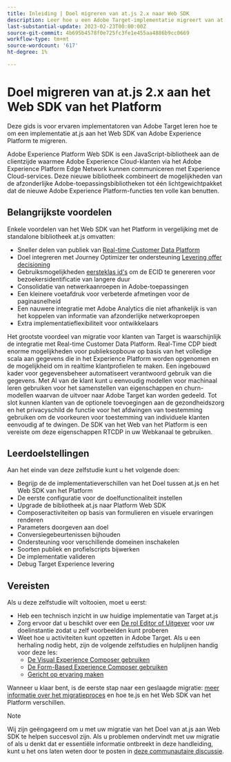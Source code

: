```yaml
---
title: Inleiding | Doel migreren van at.js 2.x naar Web SDK
description: Leer hoe u een Adobe Target-implementatie migreert van at.js 2.x naar Adobe Experience Platform Web SDK. De onderwerpen omvatten het laden van de bibliotheek JavaScript, het verzenden van parameters, het teruggeven activiteiten, en andere opmerkelijke callouts.
last-substantial-update: 2023-02-23T00:00:00Z
source-git-commit: 4b695b4578f0e725fc3fe1e455aa4886b9cc0669
workflow-type: tm+mt
source-wordcount: '617'
ht-degree: 1%

---
```


# Doel migreren van at.js 2.x aan het Web SDK van het Platform

Deze gids is voor ervaren implementatoren van Adobe Target leren hoe te om een implementatie at.js aan het Web SDK van Adobe Experience Platform te migreren.

Adobe Experience Platform Web SDK is een JavaScript-bibliotheek aan de clientzijde waarmee Adobe Experience Cloud-klanten via het Adobe Experience Platform Edge Network kunnen communiceren met Experience Cloud-services. Deze nieuwe bibliotheek combineert de mogelijkheden van de afzonderlijke Adobe-toepassingsbibliotheken tot één lichtgewichtpakket dat de nieuwe Adobe Experience Platform-functies ten volle kan benutten.

## Belangrijkste voordelen

Enkele voordelen van het Web SDK van het Platform in vergelijking met de standalone bibliotheek at.js omvatten:

* Sneller delen van publiek van [Real-time Customer Data Platform](https://experienceleague.adobe.com/docs/platform-learn/tutorials/experience-cloud/next-hit-personalization.html)
* Doel integreren met Journey Optimizer ter ondersteuning [Levering offer decisioning](https://experienceleague.adobe.com/docs/target/using/integrate/ajo/offer-decision.html)
* Gebruiksmogelijkheden [eersteklas id&#39;s](https://experienceleague.adobe.com/docs/platform-learn/data-collection/edge-network/generate-first-party-device-ids.html) om de ECID te genereren voor bezoekersidentificatie van langere duur
* Consolidatie van netwerkaanroepen in Adobe-toepassingen
* Een kleinere voetafdruk voor verbeterde afmetingen voor de paginasnelheid
* Een nauwere integratie met Adobe Analytics die niet afhankelijk is van het koppelen van informatie van afzonderlijke netwerkoproepen
* Extra implementatieflexibiliteit voor ontwikkelaars

Het grootste voordeel van migratie voor klanten van Target is waarschijnlijk de integratie met Real-time Customer Data Platform. Real-Time CDP biedt enorme mogelijkheden voor publieksopbouw op basis van het volledige scala aan gegevens die in het Experience Platform worden opgenomen en de mogelijkheid om in realtime klantprofielen te maken. Een ingebouwd kader voor gegevensbeheer automatiseert verantwoord gebruik van die gegevens. Met AI van de klant kunt u eenvoudig modellen voor machinaal leren gebruiken voor het samenstellen van eigenschappen en churn-modellen waarvan de uitvoer naar Adobe Target kan worden gedeeld. Tot slot kunnen klanten van de optionele toevoegingen aan de gezondheidszorg en het privacyschild de functie voor het afdwingen van toestemming gebruiken om de voorkeuren voor toestemming van individuele klanten eenvoudig af te dwingen. De SDK van het Web van het Platform is een vereiste om deze eigenschappen RTCDP in uw Webkanaal te gebruiken.

## Leerdoelstellingen

Aan het einde van deze zelfstudie kunt u het volgende doen:

* Begrijp de de implementatieverschillen van het Doel tussen at.js en het Web SDK van het Platform
* De eerste configuratie voor de doelfunctionaliteit instellen
* Upgrade de bibliotheek at.js naar Platform Web SDK
* Composeractiviteiten op basis van formulieren en visuele ervaringen renderen
* Parameters doorgeven aan doel
* Conversiegebeurtenissen bijhouden
* Ondersteuning voor verschillende domeinen inschakelen
* Soorten publiek en profielscripts bijwerken
* De implementatie valideren
* Debug Target Experience levering


## Vereisten

Als u deze zelfstudie wilt voltooien, moet u eerst:

* Heb een technisch inzicht in uw huidige implementatie van Target at.js
* Zorg ervoor dat u beschikt over een [De rol Editor of Uitgever](https://experienceleague.adobe.com/docs/target/using/administer/manage-users/enterprise/properties-overview.html#section_8C425E43E5DD4111BBFC734A2B7ABC80) voor uw doelinstantie zodat u zelf voorbeelden kunt proberen
* Weet hoe u activiteiten kunt opzetten in Adobe Target. Als u een herhaling nodig hebt, zijn de volgende zelfstudies en hulplijnen handig voor deze les:
   * [De Visual Experience Composer gebruiken](https://experienceleague.adobe.com/docs/target-learn/tutorials/experiences/use-the-visual-experience-composer.html)
   * [De Form-Based Experience Composer gebruiken](https://experienceleague.adobe.com/docs/target-learn/tutorials/experiences/use-the-form-based-experience-composer.html)
   * [Gericht op ervaring maken](https://experienceleague.adobe.com/docs/target-learn/tutorials/activities/create-experience-targeting-activities.html)

Wanneer u klaar bent, is de eerste stap naar een geslaagde migratie: [meer informatie over het migratieproces](migration-overview.md) en hoe te.js en het Web SDK van het Platform verschillen.

>[!NOTE]
>
>Wij zijn geëngageerd om u met uw migratie van het Doel van at.js aan Web SDK te helpen succesvol zijn. Als u problemen ondervindt met uw migratie of als u denkt dat er essentiële informatie ontbreekt in deze handleiding, kunt u het ons laten weten door te posten in [deze communautaire discussie](https://experienceleaguecommunities.adobe.com/t5/adobe-experience-platform-data/tutorial-discussion-migrate-target-from-at-js-to-web-sdk/m-p/575587#M463).